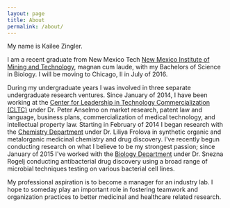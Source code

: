 ```yaml
---
layout: page
title: About
permalink: /about/
---
```

My name is Kailee Zingler.

I am a recent graduate from New Mexico Tech [New Mexico Institute of Mining and
Technology](https://en.wikipedia.org/wiki/New_Mexico_Institute_of_Mining_and_Technology), 
magnan cum laude, with my Bachelors of Science
in Biology. I will be moving to Chicago, Il in July of 2016.

During my undergraduate years I was involved in three separate undergraduate research ventures.  Since
January of 2014, I have been working at the [Center for Leadership in Technology
Commercialization (CLTC)](http://management.nmt.edu/cltc/) under Dr. Peter
Anselmo on market research, patent law and language, business plans,
commercialization of medical technology, and intellectual property law.
Starting in February of 2014 I began research with the [Chemistry
Department](http://infohost.nmt.edu/~chem/) under Dr. Liliya Frolova in
synthetic organic and metalorganic medicinal chemistry and drug discovery. I've
recently begun conducting research on what I believe to be my strongest passion;
since January of 2015 I've worked with the [Biology
Department](http://infohost.nmt.edu/~biology/) under Dr. Snezna Rogelj
conducting antibacterial drug discovery using a broad range of microbial
techniques testing on various bacterial cell lines.

My professional aspiration is to become a manager for an industry lab. 
I hope to someday play an important role in fostering teamwork and organization practices to better medicinal and healthcare related research.
